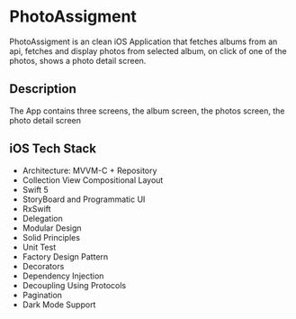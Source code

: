 # PhotoAssigment
PhotoAssigment is an clean iOS Application that fetches albums from an api, fetches and display photos from selected album, on click of one of the photos, shows a photo detail screen.

## Description
The App contains three screens, the album screen, the photos screen, the photo detail screen

## iOS Tech Stack
* Architecture: MVVM-C + Repository
* Collection View Compositional Layout
* Swift 5
* StoryBoard and Programmatic UI
* RxSwift
* Delegation
* Modular Design
* Solid Principles
* Unit Test
* Factory Design Pattern
* Decorators
* Dependency Injection 
* Decoupling Using Protocols
* Pagination
* Dark Mode Support

